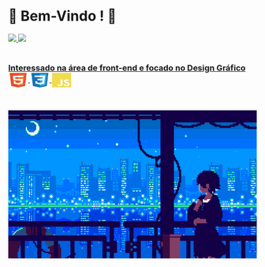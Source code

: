 # 🌃 Bem-Vindo ! 💙
<div style="display:inline_block">
<div>
  <a href="https://github.com/DSSfish">
  <img height="180em" src="https://github-readme-stats.vercel.app/api?username=DSSfish&show_icons=true&theme=prussian&include_all_commits=true&count_private=true&locale"/>
  <img height="180em" src="https://github-readme-stats.vercel.app/api/top-langs/?username=DSSfish&layout=compact&langs_count=7&theme=prussian"/>
</div>
  
<div><br>
  <h3 align="left">
    Interessado na área de front-end e focado no Design Gráfico
    <img align="center" alt="DSS-HTML" height="30" width="40" src="https://raw.githubusercontent.com/devicons/devicon/master/icons/html5/html5-original.svg">
    <img align="center" alt="DSS-CSS" height="30" width="40" src="https://raw.githubusercontent.com/devicons/devicon/master/icons/css3/css3-original.svg">
    <img align="center" alt="DSS-Js" height="30" width="40" src="https://raw.githubusercontent.com/devicons/devicon/master/icons/javascript/javascript-plain.svg">
  </h3>
  </div>
  
  ##
  
  <!--<div>
    <a href = "mailto:#@gmail.com"><img src="https://img.shields.io/badge/-Gmail-%23333?style=for-the-badge&logo=gmail&logoColor=white" target="_blank"></a>
    <a href="https://www.linkedin.com/in/#" target="_blank"><img src="https://img.shields.io/badge/-LinkedIn-%230077B5?style=for-the-badge&logo=linkedin&logoColor=white" target="_blank"></a>
    </div>-->
  
  </div>
  
  
  
 <div align="center"><br>
 <img height="300px" alt="gif" src="blueCity2.gif">
 </div>
